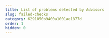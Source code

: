 ```yaml
---
title: List of problems detected by Advisors
slug: failed-checks
category: 6291050b9400a1001ae1877d
order: 1
hidden: 0
---
```

